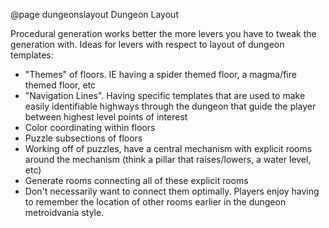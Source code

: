 @page dungeonslayout Dungeon Layout

Procedural generation works better the more levers you have to tweak the generation with.
Ideas for levers with respect to layout of dungeon templates:
 - "Themes" of floors. IE having a spider themed floor, a magma/fire themed floor, etc
 - "Navigation Lines". Having specific templates that are used to make easily identifiable highways through the dungeon that guide the player between highest level points of interest
 - Color coordinating within floors
 - Puzzle subsections of floors
  - Working off of puzzles, have a central mechanism with explicit rooms around the mechanism (think a pillar that raises/lowers, a water level, etc)
  - Generate rooms connecting all of these explicit rooms
  - Don't necessarily want to connect them optimally. Players enjoy having to remember the location of other rooms earlier in the dungeon metroidvania style.
